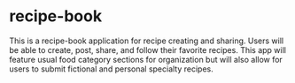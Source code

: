 # recipe-book
This is a recipe-book application for recipe creating and sharing. Users will be able to create, post, share, and follow their favorite recipes. This app will feature usual food category sections for organization but will also allow for users to submit fictional and personal specialty recipes.
